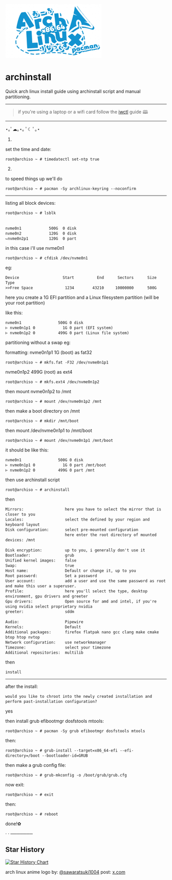 ![arch](https://github.com/powerdollkirby/archinstall/blob/main/archlinux-anime-logo.png)
# archinstall


Quick arch linux install guide using archinstall script and manual partitioning.

__________________________________________




>if you're using a laptop or a wifi card 
>follow the [iwctl](https://wiki.archlinux.org/title/Iwd#iwctl) guide 🕮


__________________________________________
⋆｡ﾟ☁︎｡⋆｡ ﾟ☾ ﾟ｡⋆

1.

set the time and date:

    root@archiso ~ # timedatectl set-ntp true


2.


to speed things up we'll do

    root@archiso ~ # pacman -Sy archlinux-keyring --noconfirm

__________________________________________

listing all block devices:

    root@archiso ~ # lsblk


    nvme0n1            500G  0 disk
    nvme0n2            120G  0 disk
    ⌙nvme0n2p1         120G  0 part


in this case i'll use nvme0n1

    root@archiso ~ # cfdisk /dev/nvme0n1


eg:

    Device                   Start          End      Sectors      Size Type
    >>Free Space              1234        43210     10000000      500G


here you create a 1G EFI partition and a Linux filesystem partition (will be your root partition)

like this:

    nvme0n1                500G 0 disk
    ⊢ nvme0n1p1 0            1G 0 part (EFI system)
    ⊢ nvme0n1p2 0          499G 0 part (Linux file system)

partitioning without a swap eg:

formatting:
nvme0n1p1 1G (boot) as fat32

    root@archiso ~ # mkfs.fat -F32 /dev/nvme0n1p1


nvme0n1p2 499G (root) as ext4

    root@archiso ~ # mkfs.ext4 /dev/nvme0n1p2


then mount nvme0n1p2 to /mnt

    root@archiso ~ # mount /dev/nvme0n1p2 /mnt

then make a boot directory on /mnt

    root@archiso ~ # mkdir /mnt/boot

then mount /dev/nvme0n1p1 to /mnt/boot

    root@archiso ~ # mount /dev/nvme0n1p1 /mnt/boot

it should be like this:

    nvme0n1                500G 0 disk
    ⊢ nvme0n1p1 0            1G 0 part /mnt/boot
    ⊢ nvme0n1p2 0          499G 0 part /mnt

then use archinstall script

    root@archiso ~ # archinstall

then 

    Mirrors:                  here you have to select the mirror that is closer to you
    Locales:                  select the defined by your region and keyboard layout
    Disk configuration:       select pre-mounted configuration
                              here enter the root directory of mounted devices: /mnt

    Disk encryption:          up to you, i generally don't use it
    Bootloader:               grub
    Unified kernel images:    false
    Swap:                     true
    Host name:                Default or change it, up to you
    Root password:            Set a password
    User account:             add a user and use the same password as root and make this user a superuser.
    Profile:                  here you'll select the type, desktop environment, gpu drivers and greeter
    Gpu drivers:              Open source for amd and intel, if you're using nvidia select proprietary nvidia
    greeter:                  sddm
    
    Audio:                    Pipewire
    Kernels:                  Default
    Additional packages:      firefox flatpak nano gcc clang make cmake btop htop nvtop
    Network configuration:    use networkmanager
    Timezone:                 select your timezone
    Additional repositories:  multilib

then

    install

__________________________________________

after the install:

    would you like to chroot into the newly created installation and perform past-installation configuration?
yes


then install grub efibootmgr dosfstools mtools:

    root@archiso ~ # pacman -Sy grub efibootmgr dosfstools mtools

then:

    root@archiso ~ # grub-install --target=x86_64-efi --efi-directory=/boot --bootloader-id=GRUB

then make a grub config file:

    root@archiso ~ # grub-mkconfig -o /boot/grub/grub.cfg

now exit:

    root@archiso ~ # exit

then:

    root@archiso ~ # reboot

done!✿

· · ───────


## Star History

<a href="https://star-history.com/#powerdollkirby/archinstall&Date">
 <picture>
   <source media="(prefers-color-scheme: dark)" srcset="https://api.star-history.com/svg?repos=powerdollkirby/archinstall&type=Date&theme=dark" />
   <source media="(prefers-color-scheme: light)" srcset="https://api.star-history.com/svg?repos=powerdollkirby/archinstall&type=Date" />
   <img alt="Star History Chart" src="https://api.star-history.com/svg?repos=powerdollkirby/archinstall&type=Date" />
 </picture>
</a>


arch linux anime logo by: [@sawaratsuki1004](https://twitter.com/sawaratsuki1004) post: [x.com](https://x.com/sawaratsuki1004/status/1782373444233118036)
